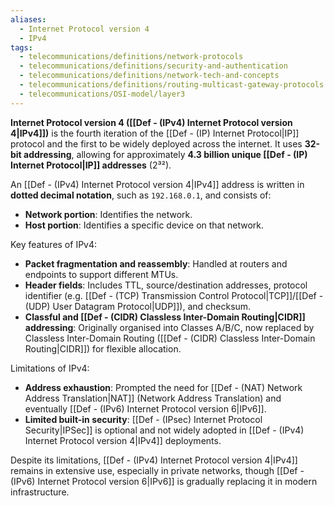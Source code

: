 ```yaml
---
aliases:
  - Internet Protocol version 4
  - IPv4
tags:
  - telecommunications/definitions/network-protocols
  - telecommunications/definitions/security-and-authentication
  - telecommunications/definitions/network-tech-and-concepts
  - telecommunications/definitions/routing-multicast-gateway-protocols
  - telecommunications/OSI-model/layer3
---
```


**Internet Protocol version 4 ([[Def - (IPv4) Internet Protocol version 4|IPv4]])** is the fourth iteration of the [[Def - (IP) Internet Protocol|IP]] protocol and the first to be widely deployed across the internet. It uses **32-bit addressing**, allowing for approximately **4.3 billion unique [[Def - (IP) Internet Protocol|IP]] addresses** (2³²).

An [[Def - (IPv4) Internet Protocol version 4|IPv4]] address is written in **dotted decimal notation**, such as `192.168.0.1`, and consists of:
- **Network portion**: Identifies the network.
- **Host portion**: Identifies a specific device on that network.

Key features of IPv4:
- **Packet fragmentation and reassembly**: Handled at routers and endpoints to support different MTUs.
- **Header fields**: Includes TTL, source/destination addresses, protocol identifier (e.g. [[Def - (TCP) Transmission Control Protocol|TCP]]/[[Def - (UDP) User Datagram Protocol|UDP]]), and checksum.
- **Classful and [[Def - (CIDR) Classless Inter-Domain Routing|CIDR]] addressing**: Originally organised into Classes A/B/C, now replaced by Classless Inter-Domain Routing ([[Def - (CIDR) Classless Inter-Domain Routing|CIDR]]) for flexible allocation.

Limitations of IPv4:
- **Address exhaustion**: Prompted the need for [[Def - (NAT) Network Address Translation|NAT]] (Network Address Translation) and eventually [[Def - (IPv6) Internet Protocol version 6|IPv6]].
- **Limited built-in security**: [[Def - (IPsec) Internet Protocol Security|IPSec]] is optional and not widely adopted in [[Def - (IPv4) Internet Protocol version 4|IPv4]] deployments.

Despite its limitations, [[Def - (IPv4) Internet Protocol version 4|IPv4]] remains in extensive use, especially in private networks, though [[Def - (IPv6) Internet Protocol version 6|IPv6]] is gradually replacing it in modern infrastructure.
